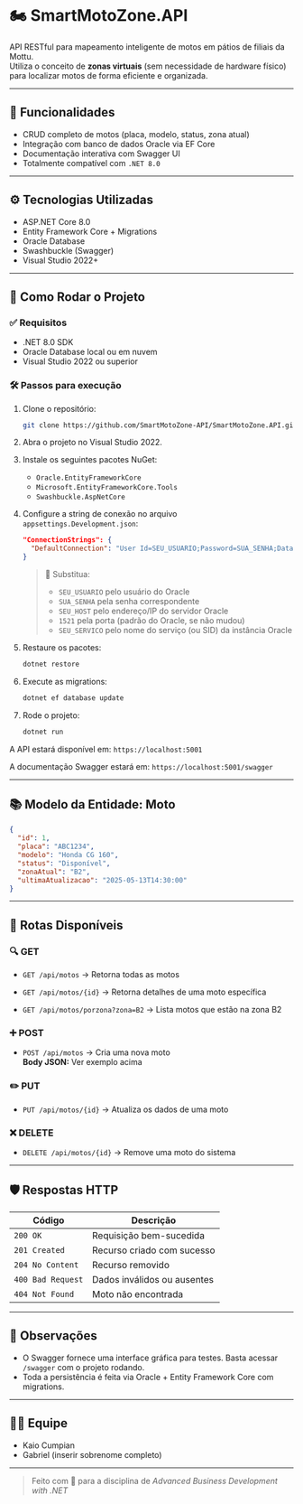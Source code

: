 # 🏍️ SmartMotoZone.API

API RESTful para mapeamento inteligente de motos em pátios de filiais da Mottu.  
Utiliza o conceito de **zonas virtuais** (sem necessidade de hardware físico) para localizar motos de forma eficiente e organizada.

---

## 🚀 Funcionalidades

- CRUD completo de motos (placa, modelo, status, zona atual)
- Integração com banco de dados Oracle via EF Core
- Documentação interativa com Swagger UI
- Totalmente compatível com `.NET 8.0`

---

## ⚙️ Tecnologias Utilizadas

- ASP.NET Core 8.0
- Entity Framework Core + Migrations
- Oracle Database
- Swashbuckle (Swagger)
- Visual Studio 2022+

---

## 🧩 Como Rodar o Projeto

### ✅ Requisitos

- .NET 8.0 SDK
- Oracle Database local ou em nuvem
- Visual Studio 2022 ou superior

### 🛠️ Passos para execução

1. Clone o repositório:

   ```bash
   git clone https://github.com/SmartMotoZone-API/SmartMotoZone.API.git
   ```

2. Abra o projeto no Visual Studio 2022.

3. Instale os seguintes pacotes NuGet:

   * `Oracle.EntityFrameworkCore`
   * `Microsoft.EntityFrameworkCore.Tools`
   * `Swashbuckle.AspNetCore`

4. Configure a string de conexão no arquivo `appsettings.Development.json`:

   ```json
   "ConnectionStrings": {
     "DefaultConnection": "User Id=SEU_USUARIO;Password=SUA_SENHA;Data Source=(DESCRIPTION=(ADDRESS=(PROTOCOL=TCP)(HOST=SEU_HOST)(PORT=1521))(CONNECT_DATA=(SERVICE_NAME=SEU_SERVICO)));"
   }
   ```

   > 📝 Substitua:
   >
   > - `SEU_USUARIO` pelo usuário do Oracle  
   > - `SUA_SENHA` pela senha correspondente  
   > - `SEU_HOST` pelo endereço/IP do servidor Oracle  
   > - `1521` pela porta (padrão do Oracle, se não mudou)  
   > - `SEU_SERVICO` pelo nome do serviço (ou SID) da instância Oracle  

5. Restaure os pacotes:

   ```bash
   dotnet restore
   ```

6. Execute as migrations:

   ```bash
   dotnet ef database update
   ```

7. Rode o projeto:

   ```bash
   dotnet run
   ```

A API estará disponível em: `https://localhost:5001`

A documentação Swagger estará em: `https://localhost:5001/swagger`

---

## 📚 Modelo da Entidade: Moto

```json
{
  "id": 1,
  "placa": "ABC1234",
  "modelo": "Honda CG 160",
  "status": "Disponível",
  "zonaAtual": "B2",
  "ultimaAtualizacao": "2025-05-13T14:30:00"
}
```

---

## 📡 Rotas Disponíveis

### 🔍 GET

* `GET /api/motos`
  → Retorna todas as motos

* `GET /api/motos/{id}`
  → Retorna detalhes de uma moto específica

* `GET /api/motos/porzona?zona=B2`
  → Lista motos que estão na zona B2

### ➕ POST

* `POST /api/motos`
  → Cria uma nova moto  
  **Body JSON:** Ver exemplo acima

### ✏️ PUT

* `PUT /api/motos/{id}`
  → Atualiza os dados de uma moto

### ❌ DELETE

* `DELETE /api/motos/{id}`
  → Remove uma moto do sistema

---

## 🛡️ Respostas HTTP

| Código            | Descrição                   |
| ----------------- | --------------------------- |
| `200 OK`          | Requisição bem-sucedida     |
| `201 Created`     | Recurso criado com sucesso  |
| `204 No Content`  | Recurso removido            |
| `400 Bad Request` | Dados inválidos ou ausentes |
| `404 Not Found`   | Moto não encontrada         |

---

## 📘 Observações

* O Swagger fornece uma interface gráfica para testes. Basta acessar `/swagger` com o projeto rodando.
* Toda a persistência é feita via Oracle + Entity Framework Core com migrations.

---

## 👨‍💻 Equipe

* Kaio Cumpian
* Gabriel (inserir sobrenome completo)

---

> Feito com 💙 para a disciplina de *Advanced Business Development with .NET*
